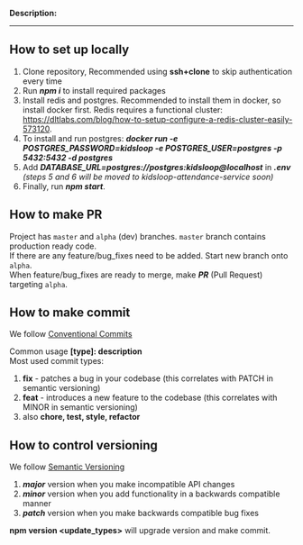 **Description:**

---

## How to set up locally


1. Clone repository, Recommended using **ssh+clone** to skip authentication every time
2. Run ***npm i***  to install required packages
3. Install redis and postgres. Recommended to install them in docker, so install docker first.  Redis requires a functional cluster: https://dltlabs.com/blog/how-to-setup-configure-a-redis-cluster-easily-573120.
5. To install and run postgres:  ***docker run -e POSTGRES_PASSWORD=kidsloop -e POSTGRES_USER=postgres -p 5432:5432 -d postgres***
6. Add ***DATABASE_URL=postgres://postgres:kidsloop@localhost*** in ***.env*** *(steps 5 and 6 will be moved to kidsloop-attendance-service soon)*
7. Finally, run ***npm start***.


## How to make PR

Project has `master` and `alpha` (dev) branches. `master` branch contains production ready code.  
If there are any feature/bug_fixes need to be added. Start new branch onto `alpha`.  
When feature/bug_fixes are ready to merge, make ***PR*** (Pull Request) targeting `alpha`.

## How to make commit
We follow [Conventional Commits](https://www.conventionalcommits.org/en/v1.0.0-beta.2/)

Common usage **[type]: description**  
Most used commit types:  
1. **fix** - patches a bug in your codebase (this correlates with PATCH in semantic versioning)  
2. **feat** - introduces a new feature to the codebase (this correlates with MINOR in semantic versioning)  
3. also **chore, test, style, refactor**

## How to control versioning 

We follow [Semantic Versioning](https://semver.org/)

1. ***major*** version when you make incompatible API changes  
2. ***minor*** version when you add functionality in a backwards compatible manner  
3. ***patch*** version when you make backwards compatible bug fixes  

**npm version <update_types>** will upgrade version and make commit.
